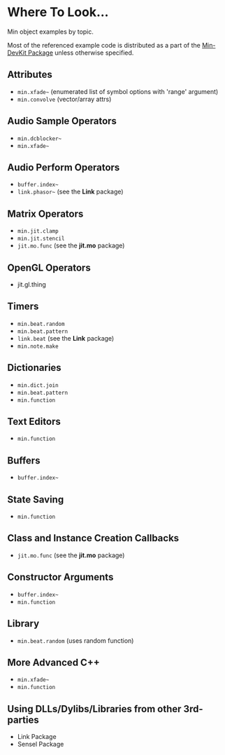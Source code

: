# Where To Look...

Min object examples by topic.

Most of the referenced example code is distributed as a part of the [Min-DevKit Package](https://github.com/Cycling74/min-devkit) unless otherwise specified.


## Attributes

* `min.xfade~` (enumerated list of symbol options with 'range' argument)
* `min.convolve` (vector/array attrs)


## Audio Sample Operators

* `min.dcblocker~`
* `min.xfade~`


## Audio Perform Operators

* `buffer.index~`
* `link.phasor~` (see the **Link** package)


## Matrix Operators

* `min.jit.clamp`
* `min.jit.stencil`
* `jit.mo.func` (see the **jit.mo** package)


## OpenGL Operators

* jit.gl.thing


## Timers

* `min.beat.random`
* `min.beat.pattern`
* `link.beat` (see the **Link** package)
* `min.note.make`


## Dictionaries

* `min.dict.join`
* `min.beat.pattern`
* `min.function`


## Text Editors

* `min.function`


## Buffers

* `buffer.index~`


## State Saving

* `min.function`


## Class and Instance Creation Callbacks

* `jit.mo.func` (see the **jit.mo** package)


## Constructor Arguments

* `buffer.index~`
* `min.function`


## Library

* `min.beat.random` (uses random function)


## More Advanced C++

* `min.xfade~` 
* `min.function`

## Using DLLs/Dylibs/Libraries from other 3rd-parties

* Link Package
* Sensel Package
